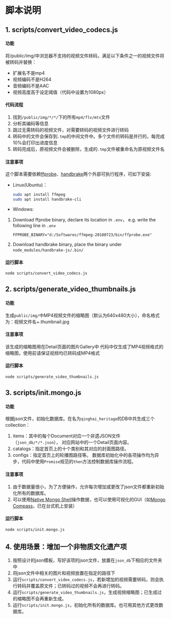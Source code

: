 # 脚本说明

## 1. scripts/convert\_video\_codecs.js

#### 功能

将/public/img/中浏览器不支持的视频文件转码，满足以下条件之一的视频文件将被转码并替换：

* 扩展名不是mp4
* 视频编码不是H264
* 音频编码不是AAC
* 视频高度高于设定阈值（代码中设置为1080px）

#### 代码流程

1. 找到`/public/img/*/*/`下的所有`mp4/flv/mts`文件
2. 分析其编码等信息
3. 跳过无需转码的视频文件，对需要转码的视频文件进行转码
4. 转码中的文件会保存到`.tmp`的中间文件中。多个文件的转码是并行的，每完成10%会打印出进度信息
5. 转码完成后，原视频文件会被删除，生成的`.tmp`文件被重命名为原视频文件名

#### 注意事项

这个脚本需要依赖[ffprobe](https://ffmpeg.org/ffprobe.html)、[handbrake](https://handbrake.fr/)两个外部可执行程序，可如下安装:

- Linux(Ubuntu)：

  ```sh
  sudo apt install ffmpeg
  sudo apt install handbrake-cli
  ```

- Windows: 

1. Download ffprobe binary, declare its location in `.env`，
   e.g. write the following line in `.env`
   ```
   FFPROBE_BINARY="d:/Softwares/ffmpeg-20180723/bin/ffprobe.exe"
   ```
2. Download handbrake binary, place the binary under `node_modules/handbrake-js/.bin/`

#### 运行脚本

```sh
node scripts/convert_video_codecs.js
```



## 2. scripts/generate\_video\_thumbnails.js

#### 功能

生成`public/img/`中MP4视频文件的缩略图（默认为640x480大小），命名格式为：视频文件名+.thumbnail.jpg

#### 注意事项

该生成的缩略图用在Detail页面的图片Gallery中
代码中仅生成了MP4视频格式的缩略图，使用前请保证视频均已转码成MP4格式

#### 运行脚本

```sh
node scripts/generate_video_thumbnails.js
```




## 3. scripts/init.mongo.js

#### 功能

根据json文件，初始化数据库。在名为`qinghai_heritage`的DB中共生成三个collection：
1. items：其中的每个Document对应一个非遗JSON文件（`json_db/*/*.json`）， 对应网站中的一个Detail页面内容。
2. catalogs：指定首页上的十个类别和其对应的封面图路径。
3. configs：指定首页上的轮播图路径等。
数据库初始化中的各项操作均为异步，代码中使用`Promise`规范的`then`方法控制数据库操作流程。


#### 注意事项

1. 由于数据量很小，为了方便操作，允许每次增加或更改了json文件都重新初始化所有的数据库。
2. 可以使用[Native Mongo Shell](https://docs.mongodb.com/manual/mongo/)操作数据，也可以使用可视化的GUI（如[Mongo Compass](https://www.mongodb.com/products/compass)，已在台式机上安装）

#### 运行脚本

```sh
node scripts/init.mongo.js
```

## 4. 使用场景：增加一个非物质文化遗产项

1. 按照设计的json模板，写好该项的json文件，放置在`json_db`下相应的文件夹中
2. 将json文件中相关的图片和视频放置在指定的路径下
3. 运行`scripts/convert_video_codecs.js`，若新增加的视频需要转码，则会执行转码并覆盖原文件；已转码过的视频不会再进行转码。
4. 运行`scripts/generate_video_thumbnails.js`，生成视频缩略图；已生成过的缩略图不会再重新生成。
5. 运行`scripts/init.mongo.js`，初始化所有的数据库。也可用其他方式更改数据库。

